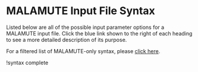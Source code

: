 # MALAMUTE Input File Syntax

Listed below are all of the possible input parameter options for a MALAMUTE input
file. Click the blue link shown to the right of each heading to see a more detailed
description of its purpose.

For a filtered list of MALAMUTE-only syntax, please [click here](syntax/malamute_only.md).

!syntax complete
